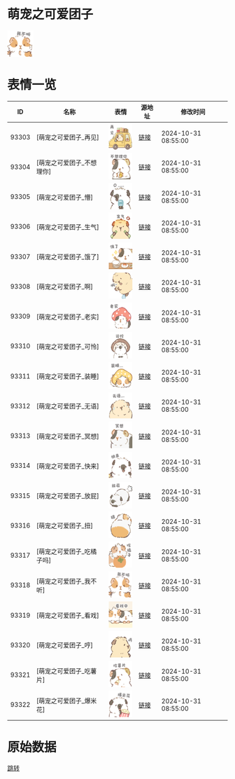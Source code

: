 # 萌宠之可爱团子

<img src="./cover.png" height="60" alt="cover" />

# 表情一览

|ID|名称|表情|源地址|修改时间|
|----|----|----|----|----|
|93303|[萌宠之可爱团子_再见]|<img src="./pic/093303_%5B萌宠之可爱团子_再见%5D.png" height="60" alt="再见"/>|[链接](https://i0.hdslb.com/bfs/garb/a590d6044adcee68507d7ba6172310f62f16b42f.png)|2024-10-31 08:55:00|
|93304|[萌宠之可爱团子_不想理你]|<img src="./pic/093304_%5B萌宠之可爱团子_不想理你%5D.png" height="60" alt="不想理你"/>|[链接](https://i0.hdslb.com/bfs/garb/8f8f0eb239d44d1c1782c91894c120e2120bb989.png)|2024-10-31 08:55:00|
|93305|[萌宠之可爱团子_懵]|<img src="./pic/093305_%5B萌宠之可爱团子_懵%5D.png" height="60" alt="懵"/>|[链接](https://i0.hdslb.com/bfs/garb/558e0b564ce815626310f1217c6e2122b2fba493.png)|2024-10-31 08:55:00|
|93306|[萌宠之可爱团子_生气]|<img src="./pic/093306_%5B萌宠之可爱团子_生气%5D.png" height="60" alt="生气"/>|[链接](https://i0.hdslb.com/bfs/garb/a892431b3cb7f37ed9b21a780bab7ae2bea5204d.png)|2024-10-31 08:55:00|
|93307|[萌宠之可爱团子_饿了]|<img src="./pic/093307_%5B萌宠之可爱团子_饿了%5D.png" height="60" alt="饿了"/>|[链接](https://i0.hdslb.com/bfs/garb/08da698bb28d79c226f6fd40bdaea3886672ebbd.png)|2024-10-31 08:55:00|
|93308|[萌宠之可爱团子_啊]|<img src="./pic/093308_%5B萌宠之可爱团子_啊%5D.png" height="60" alt="啊"/>|[链接](https://i0.hdslb.com/bfs/garb/ff85e512349935e92c937e6e15c4fa9eba73a84c.png)|2024-10-31 08:55:00|
|93309|[萌宠之可爱团子_老实]|<img src="./pic/093309_%5B萌宠之可爱团子_老实%5D.png" height="60" alt="老实"/>|[链接](https://i0.hdslb.com/bfs/garb/a7574bf66c82526909029fe6e405bc56335ae875.png)|2024-10-31 08:55:00|
|93310|[萌宠之可爱团子_可怜]|<img src="./pic/093310_%5B萌宠之可爱团子_可怜%5D.png" height="60" alt="可怜"/>|[链接](https://i0.hdslb.com/bfs/garb/71ca28cb04611d5620e40420386801c1faa3677a.png)|2024-10-31 08:55:00|
|93311|[萌宠之可爱团子_装睡]|<img src="./pic/093311_%5B萌宠之可爱团子_装睡%5D.png" height="60" alt="装睡"/>|[链接](https://i0.hdslb.com/bfs/garb/e3a157547d6a8f58c1229745a2182cf80714e801.png)|2024-10-31 08:55:00|
|93312|[萌宠之可爱团子_无语]|<img src="./pic/093312_%5B萌宠之可爱团子_无语%5D.png" height="60" alt="无语"/>|[链接](https://i0.hdslb.com/bfs/garb/28659317fd1bd70d9a3c2d968bc251d5ce37d1f3.png)|2024-10-31 08:55:00|
|93313|[萌宠之可爱团子_冥想]|<img src="./pic/093313_%5B萌宠之可爱团子_冥想%5D.png" height="60" alt="冥想"/>|[链接](https://i0.hdslb.com/bfs/garb/a9fde30b5c7439f3a81948f65c9f527736c396bb.png)|2024-10-31 08:55:00|
|93314|[萌宠之可爱团子_快来]|<img src="./pic/093314_%5B萌宠之可爱团子_快来%5D.png" height="60" alt="快来"/>|[链接](https://i0.hdslb.com/bfs/garb/3fff73edb4b137b6a9c9fd6cdb93500f02766cfa.png)|2024-10-31 08:55:00|
|93315|[萌宠之可爱团子_放屁]|<img src="./pic/093315_%5B萌宠之可爱团子_放屁%5D.png" height="60" alt="放屁"/>|[链接](https://i0.hdslb.com/bfs/garb/bdf7ae5498e49b8105a4a56ca47c6ccafe8ac2a5.png)|2024-10-31 08:55:00|
|93316|[萌宠之可爱团子_扭]|<img src="./pic/093316_%5B萌宠之可爱团子_扭%5D.png" height="60" alt="扭"/>|[链接](https://i0.hdslb.com/bfs/garb/a7f489d7ddf2a6c4b97960232411ddd6b490045e.png)|2024-10-31 08:55:00|
|93317|[萌宠之可爱团子_吃橘子吗]|<img src="./pic/093317_%5B萌宠之可爱团子_吃橘子吗%5D.png" height="60" alt="吃橘子吗"/>|[链接](https://i0.hdslb.com/bfs/garb/57d0a2f3b5d708e20a850399ba4bf0ef850e8243.png)|2024-10-31 08:55:00|
|93318|[萌宠之可爱团子_我不听]|<img src="./pic/093318_%5B萌宠之可爱团子_我不听%5D.png" height="60" alt="我不听"/>|[链接](https://i0.hdslb.com/bfs/garb/775339dc0c60dcda91aa42f96415758fba96f090.png)|2024-10-31 08:55:00|
|93319|[萌宠之可爱团子_看戏]|<img src="./pic/093319_%5B萌宠之可爱团子_看戏%5D.png" height="60" alt="看戏"/>|[链接](https://i0.hdslb.com/bfs/garb/8001dc267a56c1e6a0a006d2dc7fc5ac26e980e0.png)|2024-10-31 08:55:00|
|93320|[萌宠之可爱团子_哼]|<img src="./pic/093320_%5B萌宠之可爱团子_哼%5D.png" height="60" alt="哼"/>|[链接](https://i0.hdslb.com/bfs/garb/a463b72f5aff7493086cf79d02f6e5250c3b56d5.png)|2024-10-31 08:55:00|
|93321|[萌宠之可爱团子_吃薯片]|<img src="./pic/093321_%5B萌宠之可爱团子_吃薯片%5D.png" height="60" alt="吃薯片"/>|[链接](https://i0.hdslb.com/bfs/garb/1a6eb8bcc1c6131c5c5969a24421785af32a6370.png)|2024-10-31 08:55:00|
|93322|[萌宠之可爱团子_爆米花]|<img src="./pic/093322_%5B萌宠之可爱团子_爆米花%5D.png" height="60" alt="爆米花"/>|[链接](https://i0.hdslb.com/bfs/garb/b6f14f5c0b81a44a32dc45cd209b30f1828a4e82.png)|2024-10-31 08:55:00|

# 原始数据

[跳转](./raw.json)

